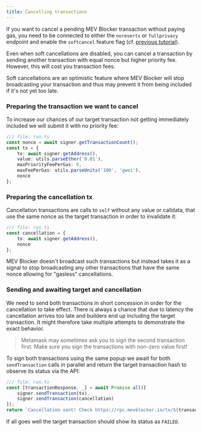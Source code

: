 ```yaml
---
title: Cancelling transactions
---
```


If you want to cancel a pending MEV Blocker transaction without paying gas, you need to be connected to either the `noreverts` or `fullprivacy` endpoint and enable the `softcancel` feature flag (cf. [previous tutorial](/tutorial/connect)).

Even when soft cancellations are disabled, you can cancel a transaction by sending another transaction with equal nonce but higher priority fee.
However, this will cost you transaction fees.

Soft cancellations are an optimistic feature where MEV Blocker will stop broadcasting your transaction and thus may prevent it from being included if it's not yet too late.

### Preparing the transaction we want to cancel

To increase our chances of our target transaction not getting immediately included we will submit it with no priority fee:

```typescript
/// file: run.ts
const nonce = await signer.getTransactionCount();
const tx = {
	to: await signer.getAddress(),
	value: utils.parseEther('0.01'),
	maxPriorityFeePerGas: 0,
	maxFeePerGas: utils.parseUnits('100', 'gwei'),
	nonce
};
```

### Preparing the cancellation tx

Cancellation transactions are calls to `self` without any value or calldata, that use the same nonce as the target transaction in order to invalidate it:

```typescript
/// file: run.ts
const cancellation = {
	to: await signer.getAddress(),
	nonce
};
```

MEV Blocker doesn't broadcast such transactions but instead takes it as a signal to stop broadcasting any other transactions that have the same nonce allowing for "gasless" cancellations.

### Sending and awaiting target and cancellation

We need to send both transactions in short concession in order for the cancellation to take effect.
There is always a chance that due to latency the cancellation arrives too late and builders end up including the target transaction.
It might therefore take multiple attempts to demonstrate the exact behavior.

> Metamask may sometimes ask you to sign the second transaction first. Make sure you sign the transactions with non-zero value first!

To sign both transactions using the same popup we await for both `sendTransaction` calls in parallel and return the target transaction hash to observe its status via the API:

```typescript
/// file: run.ts
const [transactionResponse, _] = await Promise.all([
	signer.sendTransaction(tx),
	signer.sendTransaction(cancellation)
]);
return `Cancellation sent! Check https://rpc.mevblocker.io/tx/${transactionResponse.hash}`;
```

If all goes well the target transaction should show its status as `FAILED`.
